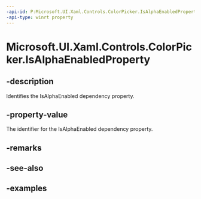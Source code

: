 ```yaml
---
-api-id: P:Microsoft.UI.Xaml.Controls.ColorPicker.IsAlphaEnabledProperty
-api-type: winrt property
---
```


<!-- Property syntax.
public DependencyProperty IsAlphaEnabledProperty { get; }
-->

# Microsoft.UI.Xaml.Controls.ColorPicker.IsAlphaEnabledProperty

## -description

Identifies the IsAlphaEnabled dependency property.

## -property-value

The identifier for the IsAlphaEnabled dependency property.

## -remarks

## -see-also

## -examples


